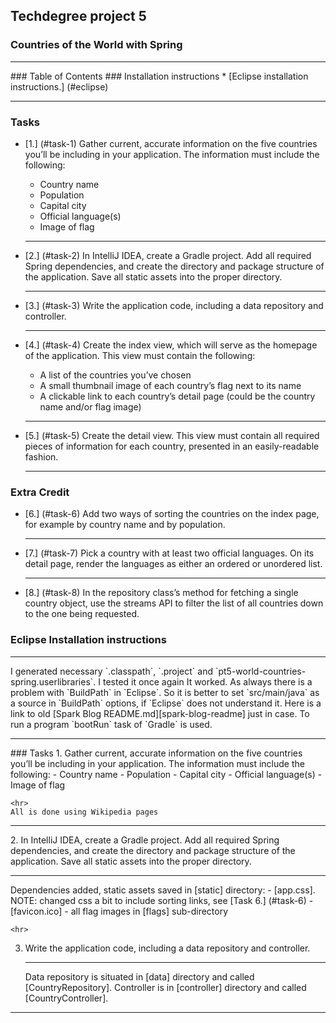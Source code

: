 ## Techdegree project 5
### Countries of the World with Spring
<hr>
### Table of Contents
### Installation instructions
* [Eclipse installation instructions.] (#eclipse)
<hr>

### Tasks
* [1.] (#task-1) Gather current, accurate information on the five countries 
    you’ll be including in your application. The information must include the 
    following:
    - Country name
    - Population
    - Capital city
    - Official language(s)
    - Image of flag
    
    <hr>
* [2.] (#task-2) In IntelliJ IDEA, create a Gradle project. Add all required 
    Spring dependencies, and create the directory and package structure of the 
    application. Save all static assets into the proper directory.
    <hr>
* [3.] (#task-3)  Write the application code, including a data repository 
    and controller. 
    <hr>
* [4.] (#task-4) Create the index view, which will serve as the homepage of the 
    application. This view must contain the following:
    - A list of the countries you’ve chosen
    - A small thumbnail image of each country’s flag next to its name
    - A clickable link to each country’s detail page 
       (could be the country name and/or flag image)
    
    <hr>
* [5.] (#task-5) Create the detail view. This view must contain all required 
    pieces of information for each country, presented in an easily-readable 
    fashion.
    <hr>
### Extra Credit    
* [6.] (#task-6) Add two ways of sorting the countries on the index page, 
    for example by country name and by population.
    <hr>
* [7.] (#task-7) Pick a country with at least two official languages. On its 
    detail page, render the languages as either an ordered or unordered list.
    <hr>
* [8.] (#task-8) In the repository class’s method for fetching a single 
    country object, use the streams API to filter the list of all countries 
    down to the one being requested.
<!--Links-->

[spark-blog-readme]: 
    https://github.com/nikiforov-alexander/pt4-spark-blog#eclipse "Spark Blog README"
[resources]: 
    src/main/resources "/src/main/resources"
[static]: 
    src/main/resources/static "/src/main/resources/static"
[app.css]: 
    src/main/resources/static/app.css "src/main/resources/static/app.css"
[favicon.ico]: 
    src/main/resources/static/favicon.ico "src/main/resources/static/favicon.ico"
[flags]: 
    src/main/resources/static/flags "/src/main/resources/static/flags"
[data]: 
    src/main/java/com/teamtreehouse/countries/data "src/main/java/com/teamtreehouse/countries/data"
[controller]: 
    src/main/java/com/teamtreehouse/countries/controller "src/main/java/com/teamtreehouse/countries/controller"
[CountryController]: 
    src/main/java/com/teamtreehouse/countries/controller/CountryController.java "src/main/java/com/teamtreehouse/countries/controller/CountryController.java"
### Eclipse Installation instructions
<hr> <a id="eclipse"></a>
    I generated necessary `.classpath`, `.project` and 
    `pt5-world-countries-spring.userlibraries`. I tested it once again
    It worked. As always there is a problem with `BuildPath` in 
    `Eclipse`.
    So it is better to set `src/main/java` as a source in `BuildPath`
    options, if `Eclipse` does not understand it. Here is a link to old
    [Spark Blog README.md][spark-blog-readme] just in case. To run a 
    program `bootRun` task of `Gradle` is used.
<hr>
### Tasks
1. <a id="task-1"></a>
    Gather current, accurate information on the five countries you’ll 
    be including in your application. The information must include the 
    following:
    - Country name
    - Population
    - Capital city
    - Official language(s)
    - Image of flag
    
    <hr>
    All is done using Wikipedia pages
<hr>
2. <a id="task-2"></a>
    In IntelliJ IDEA, create a Gradle project. Add all required Spring 
    dependencies, and create the directory and package structure of 
    the application. Save all static assets into the proper directory.
    <hr>
    Dependencies added, static assets saved in [static] directory:
    - [app.css]. NOTE: changed css a bit to include sorting links, see
      [Task 6.] (#task-6)
    - [favicon.ico]
    - all flag images in [flags] sub-directory
    
    <hr>
3. <a id="task-3"></a>
   Write the application code, including a data repository and 
   controller. 
   <hr>
   Data repository is situated in [data] directory and 
   called [CountryRepository]. Controller is in [controller] directory
   and called [CountryController].
<hr>
